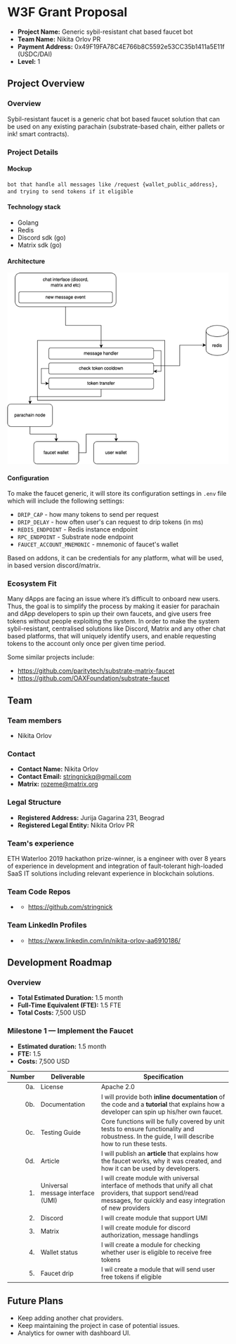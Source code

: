 # W3F Grant Proposal

- **Project Name:** Generic sybil-resistant chat based faucet bot
- **Team Name:** Nikita Orlov PR
- **Payment Address:** 0x49F19FA78C4E766b8C5592e53CC35b1411a5E11f (USDC/DAI)
- **Level:** 1

## Project Overview

### Overview

Sybil-resistant faucet is a generic chat bot based faucet solution that can be used on any existing parachain (substrate-based chain, either pallets or ink! smart contracts). 

### Project Details

#### Mockup

    bot that handle all messages like /request {wallet_public_address}, and trying to send tokens if it eligible

#### Technology stack

- Golang
- Redis
- Discord sdk (go)
- Matrix sdk (go)

#### Architecture

![architecture](https://raw.githubusercontent.com/StringNick/sybil-resistant-chat-bot-substrate-faucet/main/arch.png)

#### Configuration

To make the faucet generic, it will store its configuration settings in `.env` file which will include the following settings:

- `DRIP_CAP` - how many tokens to send per request
- `DRIP_DELAY` - how often user's can request to drip tokens (in ms)
- `REDIS_ENDPOINT` - Redis instance endpoint
- `RPC_ENDPOINT` - Substrate node endpoint
- `FAUCET_ACCOUNT_MNEMONIC` - mnemonic of faucet's wallet

Based on addons, it can be credentials for any platform, what will be used, in based version discord/matrix.

### Ecosystem Fit

Many dApps are facing an issue where it’s difficult to onboard new users. Thus, the goal is to simplify the process by making it easier for parachain and dApp developers to spin up their own faucets, and give users free tokens without people exploiting the system. In order to make the system sybil-resistant, centralised solutions like Discord, Matrix and any other chat based platforms, that will uniquely identify users, and enable requesting tokens to the account only once per given time period.

Some similar projects include:
- https://github.com/paritytech/substrate-matrix-faucet
- https://github.com/OAXFoundation/substrate-faucet

## Team

### Team members

- Nikita Orlov 

### Contact

- **Contact Name:** Nikita Orlov
- **Contact Email:** stringnickq@gmail.com
- **Matrix:** rozeme@matrix.org

### Legal Structure

- **Registered Address:** Jurija Gagarina 231, Beograd
- **Registered Legal Entity:** Nikita Orlov PR

### Team's experience

ETH Waterloo 2019 hackathon prize-winner, is a engineer with over 8 years of experience in development and integration of fault-tolerant high-loaded SaaS IT solutions including relevant experience in blockchain solutions.

### Team Code Repos

- * https://github.com/stringnick

### Team LinkedIn Profiles

- * https://www.linkedin.com/in/nikita-orlov-aa6910186/

## Development Roadmap

### Overview

- **Total Estimated Duration:** 1.5 month
- **Full-Time Equivalent (FTE):**  1.5 FTE
- **Total Costs:** 7,500 USD

### Milestone 1 — Implement the Faucet

- **Estimated duration:** 1.5 month
- **FTE:** 1.5
- **Costs:** 7,500 USD

| Number | Deliverable                       | Specification                                                                                                                                                              |
| -----: | --------------------------------- | -------------------------------------------------------------------------------------------------------------------------------------------------------------------------- |
|    0a. | License                           | Apache 2.0                                                                                                                                                                 |
|    0b. | Documentation                     | I will provide both **inline documentation** of the code and a **tutorial** that explains how a developer can spin up his/her own faucet.                                  |
|    0c. | Testing Guide                     | Core functions will be fully covered by unit tests to ensure functionality and robustness. In the guide, I will describe how to run these tests.                           |
|    0d. | Article                           | I will publish an **article** that explains how the faucet works, why it was created, and how it can be used by developers.                                                |
|     1. | Universal message interface (UMI) | I will create module with universal interface of methods that unify all chat providers, that support send/read messages, for quickly and easy integration of new providers |
|     2. | Discord                           | I will create module that support UMI                                                                                                                                      |
|     3. | Matrix                            | I will create module for discord authorization, message handlings                                                                                                          |
|     4. | Wallet status                     | I will create a module for checking whether user is eligible to receive free tokens                                                                                        |
|     5. | Faucet drip                       | I wil create a module that will send user free tokens if eligible                                                                                                          |

## Future Plans

- Keep adding another chat providers.
- Keep maintaining the project in case of potential issues.
- Analytics for owner with dashboard UI.

